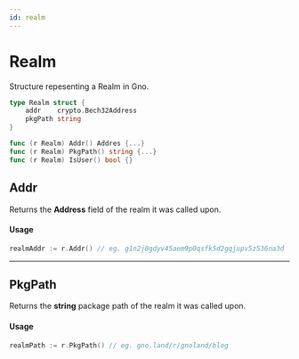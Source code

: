 ```yaml
---
id: realm
---
```


# Realm
Structure repesenting a Realm in Gno. 

```go
type Realm struct {
    addr    crypto.Bech32Address
    pkgPath string
}

func (r Realm) Addr() Addres {...}
func (r Realm) PkgPath() string {...}
func (r Realm) IsUser() bool {}

```

## Addr
Returns the **Address** field of the realm it was called upon.

#### Usage
```go
realmAddr := r.Addr() // eg. g1n2j0gdyv45aem9p0qsfk5d2gqjupv5z536na3d
```
---
## PkgPath
Returns the **string** package path of the realm it was called upon.

#### Usage
```go
realmPath := r.PkgPath() // eg. gno.land/r/gnoland/blog
```
